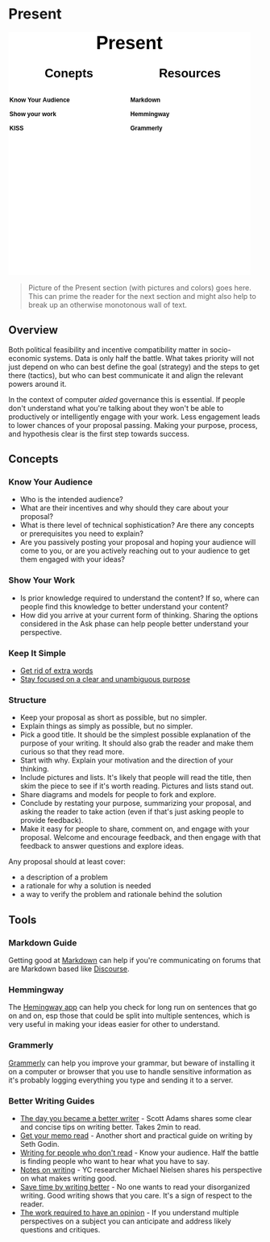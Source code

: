 # Present 

![](img/cag-map-0.0.3-present.png)

> Picture of the Present section (with pictures and colors) goes here. This can prime the reader for the next section and might also help to break up an otherwise monotonous wall of text.

## Overview

Both political feasibility and incentive compatibility matter in socio-economic systems. Data is only half the battle. What takes priority will not just depend on who can best define the goal (strategy) and the steps to get there (tactics), but who can best communicate it and align the relevant powers around it.

In the context of computer *aided* governance this is essential. If people don't understand what you're talking about they won't be able to productively or intelligently engage with your work. Less engagement leads to lower chances of your proposal passing. Making your purpose, process, and hypothesis clear is the first step towards success.

## Concepts

### Know Your Audience

- Who is the intended audience?
- What are their incentives and why should they care about your proposal?
- What is there level of technical sophistication? Are there any concepts or prerequisites you need to explain?
- Are you passively posting your proposal and hoping your audience will come to you, or are you actively reaching out to your audience to get them engaged with your ideas?

### Show Your Work

- Is prior knowledge required to understand the content? If so, where can people find this knowledge to better understand your content?
- How did you arrive at your current form of thinking. Sharing the options considered in the Ask phase can help people better understand your perspective.

### Keep It Simple

- [Get rid of extra words](https://www.scottadamssays.com/2015/08/22/the-day-you-became-a-better-writer-2nd-look/)
- [Stay focused on a clear and unambiguous purpose](https://github.com/mnielsen/notes-on-writing/blob/master/notes_on_writing.md)

### Structure

- Keep your proposal as short as possible, but no simpler.
- Explain things as simply as possible, but no simpler.
- Pick a good title. It should be the simplest possible explanation of the purpose of your writing. It should also grab the reader and make them curious so that they read more.
- Start with why. Explain your motivation and the direction of your thinking.
- Include pictures and lists. It's likely that people will read the title, then skim the piece to see if it's worth reading. Pictures and lists stand out. 
- Share diagrams and models for people to fork and explore.
- Conclude by restating your purpose, summarizing your proposal, and asking the reader to take action (even if that's just asking people to provide feedback).
- Make it easy for people to share, comment on, and engage with your proposal. Welcome and encourage feedback, and then engage with that feedback to answer questions and explore ideas.

Any proposal should at least cover:
- a description of a problem 
- a rationale for why a solution is needed
- a way to verify the problem and rationale behind the solution

## Tools

### Markdown Guide

Getting good at [Markdown](https://www.markdownguide.org/) can help if you're communicating on forums that are Markdown based like [Discourse](https://www.discourse.org/).

### Hemmingway

The [Hemingway app](https://hemingwayapp.com/) can help you check for long run on sentences that go on and on, esp those that could be split into multiple sentences, which is very useful in making your ideas easier for other to understand.

### Grammerly

[Grammerly](https://www.grammarly.com/) can help you improve your grammar, but beware of installing it on a computer or browser that you use to handle sensitive information as it's probably logging everything you type and sending it to a server.

### Better Writing Guides

- [The day you became a better writer](https://www.scottadamssays.com/2015/08/22/the-day-you-became-a-better-writer-2nd-look/) - Scott Adams shares some clear and concise tips on writing better. Takes 2min to read. 
- [Get your memo read](https://seths.blog/2018/11/get-your-memo-read/) - Another short and practical guide on writing by Seth Godin. 
- [Writing for people who don't read](https://seths.blog/2018/06/writing-for-people-who-dont-read/) - Know your audience. Half the battle is finding people who want to hear what you have to say.
- [Notes on writing](https://github.com/mnielsen/notes-on-writing/blob/master/notes_on_writing.md) - YC researcher Michael Nielsen shares his perspective on what makes writing good.
- [Save time by writing better](https://blog.luisivan.net/saving-time-by-writing-better-11bce34f4631) - No one wants to read your disorganized writing. Good writing shows that you care. It's a sign of respect to the reader.
- [The work required to have an opinion](https://fs.blog/2013/04/the-work-required-to-have-an-opinion/) - If you understand multiple perspectives on a subject you can anticipate and address likely questions and critiques.

